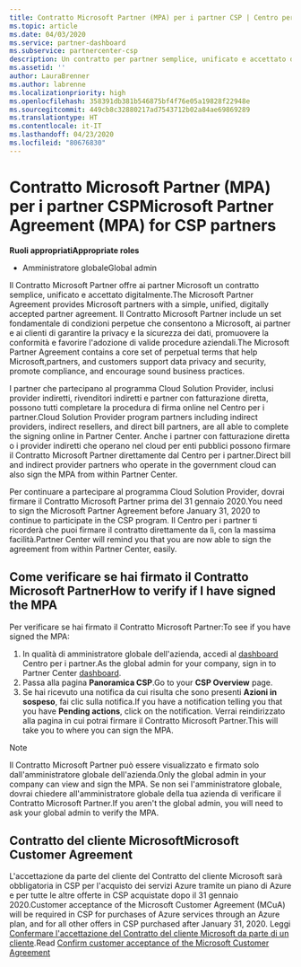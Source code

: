 ```yaml
---
title: Contratto Microsoft Partner (MPA) per i partner CSP | Centro per i partner
ms.topic: article
ms.date: 04/03/2020
ms.service: partner-dashboard
ms.subservice: partnercenter-csp
description: Un contratto per partner semplice, unificato e accettato digitalmente.
ms.assetid: ''
author: LauraBrenner
ms.author: labrenne
ms.localizationpriority: high
ms.openlocfilehash: 358391db381b546875bf4f76e05a19828f22948e
ms.sourcegitcommit: 449cb8c32880217ad7543712b02a84ae69869289
ms.translationtype: HT
ms.contentlocale: it-IT
ms.lasthandoff: 04/23/2020
ms.locfileid: "80676830"
---
```

# <a name="microsoft-partner-agreement-mpa-for-csp-partners"></a><span data-ttu-id="ad2b6-103">Contratto Microsoft Partner (MPA) per i partner CSP</span><span class="sxs-lookup"><span data-stu-id="ad2b6-103">Microsoft Partner Agreement (MPA) for CSP partners</span></span> 

<span data-ttu-id="ad2b6-104">**Ruoli appropriati**</span><span class="sxs-lookup"><span data-stu-id="ad2b6-104">**Appropriate roles**</span></span>

- <span data-ttu-id="ad2b6-105">Amministratore globale</span><span class="sxs-lookup"><span data-stu-id="ad2b6-105">Global admin</span></span>


<span data-ttu-id="ad2b6-106">Il Contratto Microsoft Partner offre ai partner Microsoft un contratto semplice, unificato e accettato digitalmente.</span><span class="sxs-lookup"><span data-stu-id="ad2b6-106">The Microsoft Partner Agreement provides Microsoft partners with a simple, unified, digitally accepted partner agreement.</span></span> <span data-ttu-id="ad2b6-107">Il Contratto Microsoft Partner include un set fondamentale di condizioni perpetue che consentono a Microsoft, ai partner e ai clienti di garantire la privacy e la sicurezza dei dati, promuovere la conformità e favorire l'adozione di valide procedure aziendali.</span><span class="sxs-lookup"><span data-stu-id="ad2b6-107">The Microsoft Partner Agreement contains a core set of perpetual terms that help Microsoft,partners, and customers support data privacy and security, promote compliance, and encourage sound business practices.</span></span>   

<span data-ttu-id="ad2b6-108">I partner che partecipano al programma Cloud Solution Provider, inclusi provider indiretti, rivenditori indiretti e partner con fatturazione diretta, possono tutti completare la procedura di firma online nel Centro per i partner.</span><span class="sxs-lookup"><span data-stu-id="ad2b6-108">Cloud Solution Provider program partners including indirect providers, indirect resellers, and direct bill partners, are all able to complete the signing online in Partner Center.</span></span> <span data-ttu-id="ad2b6-109">Anche i partner con fatturazione diretta o i provider indiretti che operano nel cloud per enti pubblici possono firmare il Contratto Microsoft Partner direttamente dal Centro per i partner.</span><span class="sxs-lookup"><span data-stu-id="ad2b6-109">Direct bill and indirect provider partners who operate in the government cloud can also sign the MPA from within Partner Center.</span></span>

<span data-ttu-id="ad2b6-110">Per continuare a partecipare al programma Cloud Solution Provider, dovrai firmare il Contratto Microsoft Partner prima del 31 gennaio 2020.</span><span class="sxs-lookup"><span data-stu-id="ad2b6-110">You need to sign the Microsoft Partner Agreement before January 31, 2020 to continue to participate in the CSP program.</span></span> <span data-ttu-id="ad2b6-111">Il Centro per i partner ti ricorderà che puoi firmare il contratto direttamente da lì, con la massima facilità.</span><span class="sxs-lookup"><span data-stu-id="ad2b6-111">Partner Center will remind you that you are now able to sign the agreement from within Partner Center, easily.</span></span>

## <a name="how-to-verify-if-i-have-signed-the-mpa"></a><span data-ttu-id="ad2b6-112">Come verificare se hai firmato il Contratto Microsoft Partner</span><span class="sxs-lookup"><span data-stu-id="ad2b6-112">How to verify if I have signed the MPA</span></span>

<span data-ttu-id="ad2b6-113">Per verificare se hai firmato il Contratto Microsoft Partner:</span><span class="sxs-lookup"><span data-stu-id="ad2b6-113">To see if you have signed the MPA:</span></span>

1. <span data-ttu-id="ad2b6-114">In qualità di amministratore globale dell'azienda, accedi al [dashboard](https://partner.microsoft.com/dashboard/home) Centro per i partner.</span><span class="sxs-lookup"><span data-stu-id="ad2b6-114">As the global admin for your company, sign in to Partner Center [dashboard](https://partner.microsoft.com/dashboard/home).</span></span>  
2. <span data-ttu-id="ad2b6-115">Passa alla pagina **Panoramica CSP**.</span><span class="sxs-lookup"><span data-stu-id="ad2b6-115">Go to your **CSP Overview** page.</span></span>
3. <span data-ttu-id="ad2b6-116">Se hai ricevuto una notifica da cui risulta che sono presenti **Azioni in sospeso**, fai clic sulla notifica.</span><span class="sxs-lookup"><span data-stu-id="ad2b6-116">If you have a notification telling you that you have **Pending actions**, click on the notification.</span></span> <span data-ttu-id="ad2b6-117">Verrai reindirizzato alla pagina in cui potrai firmare il Contratto Microsoft Partner.</span><span class="sxs-lookup"><span data-stu-id="ad2b6-117">This will take you to where you can sign the MPA.</span></span> 

>[!NOTE] 
><span data-ttu-id="ad2b6-118">Il Contratto Microsoft Partner può essere visualizzato e firmato solo dall'amministratore globale dell'azienda.</span><span class="sxs-lookup"><span data-stu-id="ad2b6-118">Only the global admin in your company can view and sign the MPA.</span></span> <span data-ttu-id="ad2b6-119">Se non sei l'amministratore globale, dovrai chiedere all'amministratore globale della tua azienda di verificare il Contratto Microsoft Partner.</span><span class="sxs-lookup"><span data-stu-id="ad2b6-119">If you aren't the global admin, you will need to ask your global admin to verify the MPA.</span></span> 

## <a name="microsoft-customer-agreement"></a><span data-ttu-id="ad2b6-120">Contratto del cliente Microsoft</span><span class="sxs-lookup"><span data-stu-id="ad2b6-120">Microsoft Customer Agreement</span></span>

<span data-ttu-id="ad2b6-121">L'accettazione da parte del cliente del Contratto del cliente Microsoft sarà obbligatoria in CSP per l'acquisto dei servizi Azure tramite un piano di Azure e per tutte le altre offerte in CSP acquistate dopo il 31 gennaio 2020.</span><span class="sxs-lookup"><span data-stu-id="ad2b6-121">Customer acceptance of the Microsoft Customer Agreement (MCuA) will be required in CSP for purchases of Azure services through an Azure plan, and for all other offers in CSP purchased after January 31, 2020.</span></span> <span data-ttu-id="ad2b6-122">Leggi [Confermare l'accettazione del Contratto del cliente Microsoft da parte di un cliente](confirm-customer-agreement.md).</span><span class="sxs-lookup"><span data-stu-id="ad2b6-122">Read [Confirm customer acceptance of the Microsoft Customer Agreement](confirm-customer-agreement.md)</span></span>
 












